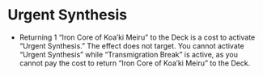 # Urgent Synthesis

*   Returning 1 “Iron Core of Koa’ki Meiru” to the Deck is a cost to activate “Urgent Synthesis.” The effect does not target. You cannot activate “Urgent Synthesis” while “Transmigration Break” is active, as you cannot pay the cost to return “Iron Core of Koa’ki Meiru” to the Deck.
